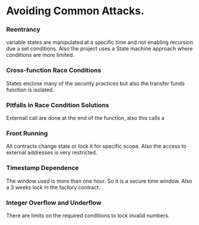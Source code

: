 # Avoiding Common Attacks. 

### Reentrancy
variable states are manipulated at a specific time and not enabling recursion due a set conditions. Also the project uses a State machine approach where conditions are more limited.

### Cross-function Race Conditions
States enclose many of the security practices but also the transfer funds function is isolated. 

### Pitfalls in Race Condition Solutions
Externall call are done at the end of the function, also this calls a

### Front Running
All contracts change state or lock it for specific scope. Also the access to external addresses is very restricted.

### Timestamp Dependence
The window used is more than one hour. So it is a secure time window. Also a 3 weeks lock in the factory contract.

### Integer Overflow and Underflow
There are limits on the required conditions to lock invalid numbers.





